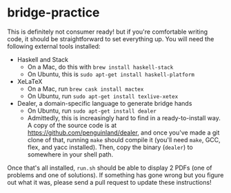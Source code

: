# bridge-practice

This is definitely not consumer ready! but if you're comfortable writing code,
it should be straightforward to set everything up. You will need the following
external tools installed:
- Haskell and Stack
  - On a Mac, do this with `brew install haskell-stack`
  - On Ubuntu, this is `sudo apt-get install haskell-platform`
- XeLaTeX
  - On a Mac, run `brew cask install mactex`
  - On Ubuntu, run `sudo apt-get install texlive-xetex`
- Dealer, a domain-specific language to generate bridge hands
  - On Ubuntu, run `sudo apt-get install dealer`
  - Admittedly, this is increasingly hard to find in a ready-to-install way. A
    copy of the source code is at https://github.com/penguinland/dealer, and
    once you've made a git clone of that, running `make` should compile it
    (you'll need `make`, GCC, flex, and yacc installed). Then, copy the binary
    (`dealer`) to somewhere in your shell path.

Once that's all installed, `run.sh` should be able to display 2 PDFs (one of
problems and one of solutions). If something has gone wrong but you figure out
what it was, please send a pull request to update these instructions!
